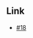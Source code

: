 

## Link

* [#18](https://www.ubuntu-tw.org/modules/newbb/viewtopic.php?post_id=363744#forumpost363744)
